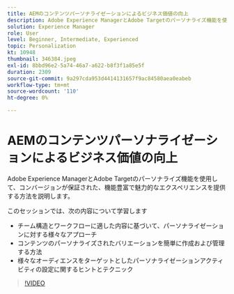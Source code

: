 ```yaml
---
title: AEMのコンテンツパーソナライゼーションによるビジネス価値の向上
description: Adobe Experience ManagerとAdobe Targetのパーソナライズ機能を使用して、コンバージョンが保証された、機能豊富で魅力的なエクスペリエンスを提供する方法を説明します。
solution: Experience Manager
role: User
level: Beginner, Intermediate, Experienced
topic: Personalization
kt: 10948
thumbnail: 346384.jpeg
exl-id: 8bbd96e2-5a74-46a7-a622-b8f3f1a85e5f
duration: 2309
source-git-commit: 9a297cda953d4414131657f9ac84580aea0eabeb
workflow-type: tm+mt
source-wordcount: '110'
ht-degree: 0%

---
```


# AEMのコンテンツパーソナライゼーションによるビジネス価値の向上

Adobe Experience ManagerとAdobe Targetのパーソナライズ機能を使用して、コンバージョンが保証された、機能豊富で魅力的なエクスペリエンスを提供する方法を説明します。

このセッションでは、次の内容について学習します

* チーム構造とワークフローに適した内容に基づいて、パーソナライゼーションに対する様々なアプローチ
* コンテンツのパーソナライズされたバリエーションを簡単に作成および管理する方法
* 様々なオーディエンスをターゲットとしたパーソナライゼーションアクティビティの設定に関するヒントとテクニック

>[!VIDEO](https://video.tv.adobe.com/v/346384/?quality=12&learn=on)
